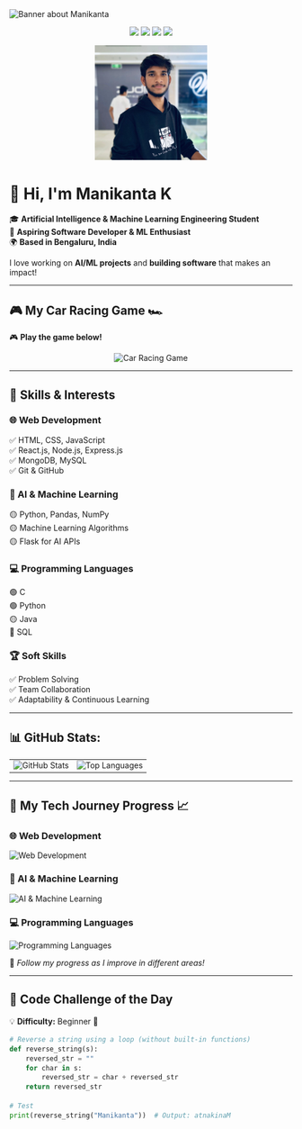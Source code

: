 <!-- Banner -->
<img src="https://raw.githubusercontent.com/Manikanta-1234/Manikanta-1234/main/src/header.png" alt="Banner about Manikanta">

<!-- Badges -->
<p align="center">
    <img src="https://img.shields.io/badge/status-learning-blue"> 
    <img src="https://img.shields.io/badge/Web_Dev-React,_Node,_MongoDB-blue"> 
    <img src="https://img.shields.io/badge/AI/ML-Python,_Flask,_Pandas-orange"> 
    <img src="https://img.shields.io/badge/Location-Bengaluru,%20India-red">
</p>

<!-- Profile Picture -->
<p align="center">
    <img src="https://raw.githubusercontent.com/Manikanta-1234/Manikanta-1234/main/profile.jpg" width="200" alt="Profile Picture">
</p>

# 👋 Hi, I'm **Manikanta K**

🎓 **Artificial Intelligence & Machine Learning Engineering Student**  
🚀 **Aspiring Software Developer & ML Enthusiast**  
🌍 **Based in Bengaluru, India**  

I love working on **AI/ML projects** and **building software** that makes an impact!

---

## 🎮 My Car Racing Game 🏎️  

🎮 **Play the game below!**  

<p align="center">
    <img src="https://raw.githubusercontent.com/Manikanta-1234/car-racing-game/main/game.gif" width="500" alt="Car Racing Game">
</p>

---

## 🚀 Skills & Interests

### 🌐 Web Development  
✅ HTML, CSS, JavaScript  
✅ React.js, Node.js, Express.js  
✅ MongoDB, MySQL  
✅ Git & GitHub  

### 🤖 AI & Machine Learning  
🟡 Python, Pandas, NumPy  
🟡 Machine Learning Algorithms  
🟡 Flask for AI APIs  

### 💻 Programming Languages  
🟢 C  
🟢 Python  
🟡 Java  
🔵 SQL  

### 🏆 Soft Skills  
✅ Problem Solving  
✅ Team Collaboration  
✅ Adaptability & Continuous Learning  

---

## 📊 GitHub Stats:
<table>
    <tr>
        <td align="center"><img src="https://github-readme-stats.vercel.app/api?username=Manikanta-1234&show_icons=true&theme=radical" alt="GitHub Stats"/></td>
        <td align="center"><img src="https://github-readme-stats.vercel.app/api/top-langs/?username=Manikanta-1234&theme=radical&langs_count=8" alt="Top Languages"/></td>
    </tr>
</table>

---

## 🚀 My Tech Journey Progress 📈  

### 🌐 Web Development  
![Web Development](https://geps.dev/progress/50?dangerColor=800000&warningColor=ff9900&successColor=006600)  

### 🤖 AI & Machine Learning  
![AI & Machine Learning](https://geps.dev/progress/60?dangerColor=800000&warningColor=ff9900&successColor=006600)  

### 💻 Programming Languages  
![Programming Languages](https://geps.dev/progress/70?dangerColor=800000&warningColor=ff9900&successColor=006600)  

👣 *Follow my progress as I improve in different areas!*  

---

## 🎯 Code Challenge of the Day  
💡 **Difficulty:** Beginner 🔰  

```python
# Reverse a string using a loop (without built-in functions)
def reverse_string(s):
    reversed_str = ""
    for char in s:
        reversed_str = char + reversed_str
    return reversed_str

# Test
print(reverse_string("Manikanta"))  # Output: atnakinaM
